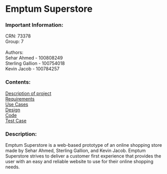# Emptum Superstore
### Important Information:
CRN: 73378 <br>
Group: 7<br><br>
Authors:<br>
Sehar Ahmed - 100808249<br>
Sterling Gallion - 100754018 <br>
Kevin Jacob - 100784257 <br>

### Contents:
[Description of project](https://github.com/Winter22SOFE2720/CRN-73378-Group-7-Project#description)<br>
[Requirements](https://github.com/Winter22SOFE2720/CRN-73378-Group-7-Project/tree/main/Requirements#requirements)<br>
[Use Cases](https://github.com/Winter22SOFE2720/CRN-73378-Group-7-Project/tree/main/Use%20Cases#use-cases)<br>
[Design](https://github.com/Winter22SOFE2720/CRN-73378-Group-7-Project/tree/main/Design#design)<br>
[Code](https://github.com/Winter22SOFE2720/CRN-73378-Group-7-Project/tree/main/Code#code)<br>
[Test Case](https://github.com/Winter22SOFE2720/CRN-73378-Group-7-Project/tree/main/Test%20Case#test-cases)<br>

### Description:
Emptum Superstore is a web-based prototype of an online shopping store made by Sehar Ahmed, Sterling Gallion, and Kevin Jacob. Emptum Superstore strives to deliver a  customer first experience that provides the user with an easy and reliable website to use for their online shopping needs.
